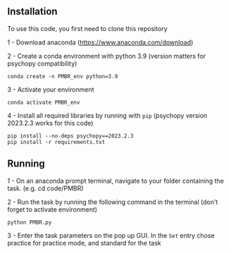 ## Installation 

To use this code, you first need to clone this repository 

1 - Download anaconda (https://www.anaconda.com/download)

2 - Create a conda environment with python 3.9 (version matters for psychopy compatibility) 
```
conda create -n PMBR_env python=3.9
```

3 - Activate your environment
```
conda activate PMBR_env
```

4 - Install all required libraries by running with `pip` (psychopy version 2023.2.3 works for this code)

```
pip install --no-deps psychopy==2023.2.3
pip install -r requirements.txt
```


## Running 

1 - On an anaconda prompt terminal, navigate to your folder containing the task. (e.g. cd code/PMBR)

2 - Run the task by running the following command in the terminal (don't forget to activate environment)
```
python PMBR.py
```
3 - Enter the task parameters on the pop up GUI. In the `Set` entry chose practice for practice mode, and standard for the task
